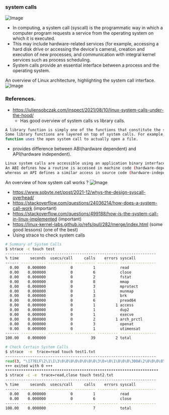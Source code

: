 ### system calls

![Image](https://github.com/user-attachments/assets/2725ca27-4300-4736-8354-6eec1a8f3870)

- In computing, a system call (syscall) is the programmatic way in which a computer program requests a service from the operating system on which it is executed. 
- This may include hardware-related services (for example, accessing a hard disk drive or accessing the device's camera), creation and execution of new processes, and communication with integral kernel services such as process scheduling. 
- System calls provide an essential interface between a process and the operating system.

An overview of Linux architecture, highlighting the system call interface.
![Image](https://github.com/user-attachments/assets/060d07b5-2c2c-4fd5-929c-b755eb911351)

### References.

- https://juliensobczak.com/inspect/2021/08/10/linux-system-calls-under-the-hood/
  - Has good overview of system calls vs library calls.
```bash
A library function is simply one of the functions that constitute the standard C library.
Some library functions are layered on top of system calls. For example, the fopen() library 
function uses the open system call to actually open a file.
```
  - provides difference between ABI(hardware dependent) and API(hardware independent).
```bash
Linux system calls are accessible using an application binary interface (ABI). 
An ABI defines how a routine is accessed in machine code (hardware-dependent) 
whereas an API defines a similar access in source code (hardware-independent).
```
An overview of how system call works ?
![Image](https://github.com/user-attachments/assets/aa592a89-fd97-4099-9793-0754f76ae8f9)


- https://www.sobyte.net/post/2021-12/whys-the-design-syscall-overhead/
- https://stackoverflow.com/questions/24036214/how-does-a-system-call-work (important)
- https://stackoverflow.com/questions/499188/how-is-the-system-call-in-linux-implemented (important)
- https://linux-kernel-labs.github.io/refs/pull/282/merge/index.html (some good lessons) (one of the best)
- Using strace to check system calls
```bash
# Summary of System Calls
$ strace -c touch test
-------------------------------------------------------------------
% time     seconds  usecs/call     calls    errors syscall
------ ----------- ----------- --------- --------- ----------------
  0.00    0.000000           0         1           read
  0.00    0.000000           0         6           close
  0.00    0.000000           0         2           fstat
  0.00    0.000000           0         8           mmap
  0.00    0.000000           0         3           mprotect
  0.00    0.000000           0         1           munmap
  0.00    0.000000           0         3           brk
  0.00    0.000000           0         6           pread64
  0.00    0.000000           0         1         1 access
  0.00    0.000000           0         1           dup2
  0.00    0.000000           0         1           execve
  0.00    0.000000           0         2         1 arch_prctl
  0.00    0.000000           0         3           openat
  0.00    0.000000           0         1           utimensat
------ ----------- ----------- --------- --------- ----------------
100.00    0.000000                    39         2 total

# Check Certain System Calls
$ strace  -e  trace=read touch test1.txt 
-------------------------------------------------------------------
read(3, "\177ELF\2\1\1\3\0\0\0\0\0\0\0\0\3\0>\0\1\0\0\0\300A\2\0\0\0\0\0"..., 832) = 832
+++ exited with 0 +++
********************************************************************
$ strace -c -e  trace=read,close touch test2.txt 
-------------------------------------------------------------------
% time     seconds  usecs/call     calls    errors syscall
------ ----------- ----------- --------- --------- ----------------
  0.00    0.000000           0         1           read
  0.00    0.000000           0         6           close
------ ----------- ----------- --------- --------- ----------------
100.00    0.000000                     7           total
```
